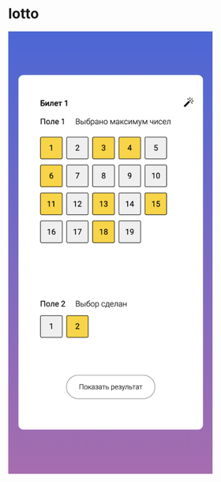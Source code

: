 # lotto

<img src='https://github.com/kdv267/lotto/blob/main/screenshots/XR%20cheked.png' width='414' height='896'/>
